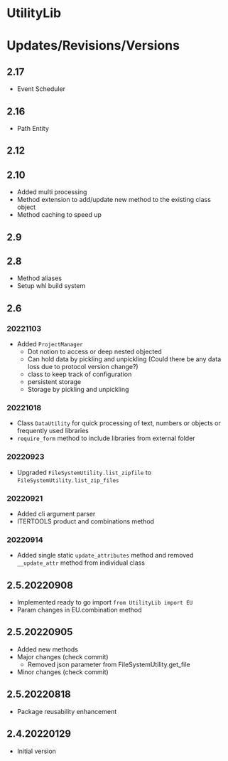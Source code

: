 # UtilityLib

# Updates/Revisions/Versions

## 2.17
* Event Scheduler

## 2.16
* Path Entity

## 2.12

## 2.10
* Added multi processing
* Method extension to add/update new method to the existing class object
* Method caching to speed up

## 2.9
## 2.8
* Method aliases
* Setup whl build system

## 2.6
### 20221103
* Added `ProjectManager`
  - Dot notion to access or deep nested objected
  - Can hold data by pickling and unpickling (Could there be any data loss due to protocol version change?)
  - class to keep track of configuration
  - persistent storage
  - Storage by pickling and unpickling

### 20221018
* Class `DataUtility` for quick processing of text, numbers or objects or frequently used libraries
* `require_form` method to include libraries from external folder

### 20220923
* Upgraded `FileSystemUtility.list_zipfile` to `FileSystemUtility.list_zip_files`

### 20220921
* Added cli argument parser
* ITERTOOLS product and combinations method

### 20220914
* Added single static `update_attributes` method and removed `__update_attr` method from individual class

## 2.5.20220908
* Implemented ready to go import `from UtilityLib import EU`
* Param changes in EU.combination method

## 2.5.20220905
* Added new methods
* Major changes (check commit)
  - Removed json parameter from FileSystemUtility.get_file
* Minor changes (check commit)

## 2.5.20220818
* Package reusability enhancement

## 2.4.20220129
* Initial version

